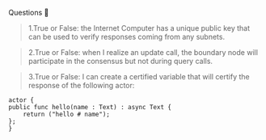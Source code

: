 Questions 🙋
> 1.True or False: the Internet Computer has a unique public key that can be used to verify responses coming from any subnets.

> 2.True or False: when I realize an update call, the boundary node will participate in the consensus but not during query calls.

> 3.True or False: I can create a certified variable that will certify the response of the following actor:

    actor {
    public func hello(name : Text) : async Text {
        return ("hello # name");
    };
    }
    